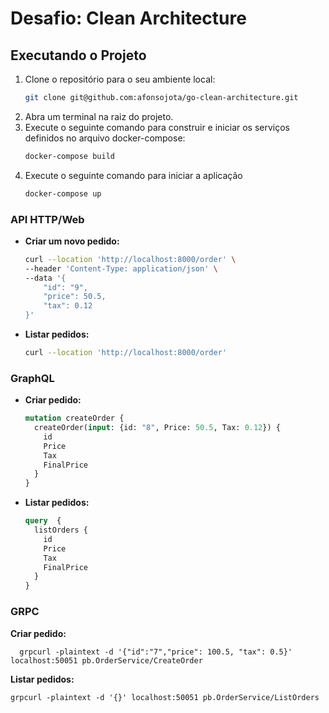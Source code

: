 # Desafio: Clean Architecture 

## Executando o Projeto

1. Clone o repositório para o seu ambiente local:
   ```sh
   git clone git@github.com:afonsojota/go-clean-architecture.git
    ```
2. Abra um terminal na raiz do projeto.
3. Execute o seguinte comando para construir e iniciar os serviços definidos no arquivo docker-compose:
   ```sh
   docker-compose build
   ```
4. Execute o seguinte comando para iniciar a aplicação
   ```sh
   docker-compose up
   ```
   
###  API HTTP/Web

- **Criar um novo pedido:**

  ```sh
  curl --location 'http://localhost:8000/order' \
  --header 'Content-Type: application/json' \
  --data '{
      "id": "9",
      "price": 50.5,
      "tax": 0.12
  }'
  ```

- **Listar pedidos:**

  ```sh
  curl --location 'http://localhost:8000/order'
  ```


###  GraphQL

- **Criar pedido:**

  ```graphql
  mutation createOrder {
    createOrder(input: {id: "8", Price: 50.5, Tax: 0.12}) {
      id
      Price
      Tax
      FinalPrice
    }
  }
  ```

- **Listar pedidos:**

  ```graphql
  query  {
    listOrders {
      id
      Price
      Tax
      FinalPrice
    }
  }
  ```

### GRPC 

**Criar pedido:**

      grpcurl -plaintext -d '{"id":"7","price": 100.5, "tax": 0.5}' localhost:50051 pb.OrderService/CreateOrder


**Listar pedidos:**

    grpcurl -plaintext -d '{}' localhost:50051 pb.OrderService/ListOrders
      

